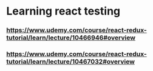 # Learning react testing

### https://www.udemy.com/course/react-redux-tutorial/learn/lecture/10466946#overview
### https://www.udemy.com/course/react-redux-tutorial/learn/lecture/10467032#overview

